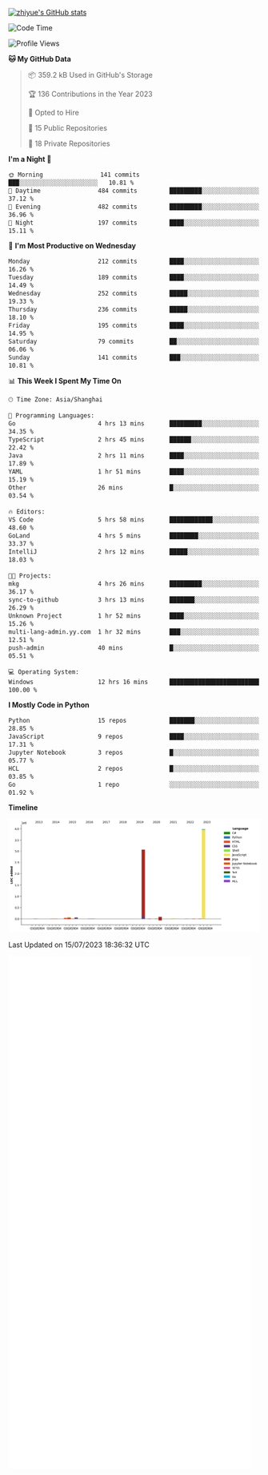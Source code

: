 
[![zhiyue's GitHub stats](https://github-readme-stats.vercel.app/api?username=zhiyue)](https://github.com/anuraghazra/github-readme-stats&&show_icons=true)

<!--START_SECTION:waka-->
![Code Time](http://img.shields.io/badge/Code%20Time-1%2C378%20hrs%2037%20mins-blue)

![Profile Views](http://img.shields.io/badge/Profile%20Views-0-blue)

**🐱 My GitHub Data** 

> 📦 359.2 kB Used in GitHub's Storage 
 > 
> 🏆 136 Contributions in the Year 2023
 > 
> 💼 Opted to Hire
 > 
> 📜 15 Public Repositories 
 > 
> 🔑 18 Private Repositories 
 > 
**I'm a Night 🦉** 

```text
🌞 Morning                141 commits         ███░░░░░░░░░░░░░░░░░░░░░░   10.81 % 
🌆 Daytime                484 commits         █████████░░░░░░░░░░░░░░░░   37.12 % 
🌃 Evening                482 commits         █████████░░░░░░░░░░░░░░░░   36.96 % 
🌙 Night                  197 commits         ████░░░░░░░░░░░░░░░░░░░░░   15.11 % 
```
📅 **I'm Most Productive on Wednesday** 

```text
Monday                   212 commits         ████░░░░░░░░░░░░░░░░░░░░░   16.26 % 
Tuesday                  189 commits         ████░░░░░░░░░░░░░░░░░░░░░   14.49 % 
Wednesday                252 commits         █████░░░░░░░░░░░░░░░░░░░░   19.33 % 
Thursday                 236 commits         █████░░░░░░░░░░░░░░░░░░░░   18.10 % 
Friday                   195 commits         ████░░░░░░░░░░░░░░░░░░░░░   14.95 % 
Saturday                 79 commits          ██░░░░░░░░░░░░░░░░░░░░░░░   06.06 % 
Sunday                   141 commits         ███░░░░░░░░░░░░░░░░░░░░░░   10.81 % 
```


📊 **This Week I Spent My Time On** 

```text
🕑︎ Time Zone: Asia/Shanghai

💬 Programming Languages: 
Go                       4 hrs 13 mins       █████████░░░░░░░░░░░░░░░░   34.35 % 
TypeScript               2 hrs 45 mins       ██████░░░░░░░░░░░░░░░░░░░   22.42 % 
Java                     2 hrs 11 mins       ████░░░░░░░░░░░░░░░░░░░░░   17.89 % 
YAML                     1 hr 51 mins        ████░░░░░░░░░░░░░░░░░░░░░   15.19 % 
Other                    26 mins             █░░░░░░░░░░░░░░░░░░░░░░░░   03.54 % 

🔥 Editors: 
VS Code                  5 hrs 58 mins       ████████████░░░░░░░░░░░░░   48.60 % 
GoLand                   4 hrs 5 mins        ████████░░░░░░░░░░░░░░░░░   33.37 % 
IntelliJ                 2 hrs 12 mins       █████░░░░░░░░░░░░░░░░░░░░   18.03 % 

🐱‍💻 Projects: 
mkg                      4 hrs 26 mins       █████████░░░░░░░░░░░░░░░░   36.17 % 
sync-to-github           3 hrs 13 mins       ███████░░░░░░░░░░░░░░░░░░   26.29 % 
Unknown Project          1 hr 52 mins        ████░░░░░░░░░░░░░░░░░░░░░   15.26 % 
multi-lang-admin.yy.com  1 hr 32 mins        ███░░░░░░░░░░░░░░░░░░░░░░   12.51 % 
push-admin               40 mins             █░░░░░░░░░░░░░░░░░░░░░░░░   05.51 % 

💻 Operating System: 
Windows                  12 hrs 16 mins      █████████████████████████   100.00 % 
```

**I Mostly Code in Python** 

```text
Python                   15 repos            ███████░░░░░░░░░░░░░░░░░░   28.85 % 
JavaScript               9 repos             ████░░░░░░░░░░░░░░░░░░░░░   17.31 % 
Jupyter Notebook         3 repos             █░░░░░░░░░░░░░░░░░░░░░░░░   05.77 % 
HCL                      2 repos             █░░░░░░░░░░░░░░░░░░░░░░░░   03.85 % 
Go                       1 repo              ░░░░░░░░░░░░░░░░░░░░░░░░░   01.92 % 
```



**Timeline**

![Lines of Code chart](https://raw.githubusercontent.com/zhiyue/zhiyue/main/assets/bar_graph.png)


 Last Updated on 15/07/2023 18:36:32 UTC
<!--END_SECTION:waka-->

<!-- [![Top Langs](https://github-readme-stats.vercel.app/api/top-langs/?username=zhiyue)](https://github.com/anuraghazra/github-readme-stats) -->

![](./github-metrics.svg)

